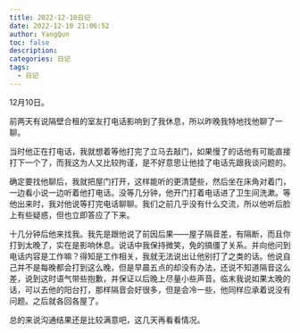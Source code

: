 ```yaml
---
title: 2022-12-10日记
date: 2022-12-10 21:06:52
author: YangQun
toc: false
description:
categories: 日记
tags:
  - 日记
---
```


12月10日。

前两天有说隔壁合租的室友打电话影响到了我休息，所以昨晚我特地找他聊了一聊。

当时他正在打电话，我就想着等他打完了立马去敲门，如果慢了的话他有可能直接打下一个了，而我这为人又比较拘谨，是不好意思让他挂了电话先跟我谈问题的。

确定要找他聊后，我就把屋门打开，这样能听的更清楚些，然后坐在床角对着门，一边看小说一边听着他打电话。没等几分钟，他开门打着电话进了卫生间洗漱。等他出来时，我对他说等打完电话聊聊。我们之前几乎没有什么交流，所以他听后脸上有些疑惑，但也立即答应了下来。

十几分钟后他来找我。我先是跟他说了前因后果——屋子隔音差，有隔断，而且你打到太晚了，实在是影响休息。说话中我保持微笑，免的搞僵了关系。并向他问到电话内容是工作嘛？得知是工作相关，我就无法说出让他别打了之类的话。他说自己并不是每晚都会打到这么晚，但是早晨五点的却没有办法，还说不知道隔音这么差，说到这时语气带些抱歉，并保证以后晚上尽量小些声音。临末我说如果太晚的话，可以去他的阳台打，那样隔音会好很多，但是会冷一些，他同样应承着说没有问题。之后就各回各屋了。

总的来说沟通结果还是比较满意吧，这几天再看看情况。


